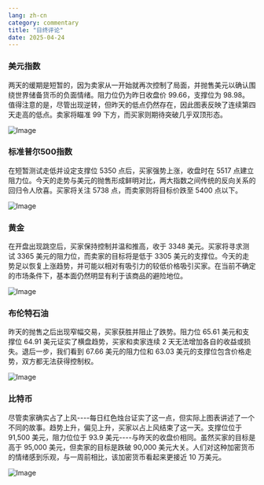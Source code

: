 ```yaml
---
lang: zh-cn
category: commentary
title: "日终评论"
date: 2025-04-24
---
```


### 美元指数

两天的缓期是短暂的，因为卖家从一开始就再次控制了局面，并抛售美元以确认围绕世界储备货币的负面情绪。阻力位仍为昨日收盘价 99.66，支撑位为 98.98。值得注意的是，尽管出现逆转，但昨天的低点仍然存在，因此图表反映了连续第四天走高的低点。卖家将瞄准 99 下方，而买家则期待突破几乎双顶形态。 

![Image](https://markleighedu.github.io/img/Apr-2025/24-Apr-2025/usdindex.jpg)

### 标准普尔500指数

在短暂测试走低并设定支撑位 5350 点后，买家强势上涨，收盘时在 5517 点建立阻力位。今天的走势与美元的抛售形成鲜明对比，两大指数之间传统的反向关系的回归令人欣喜。买家将关注 5738 点，而卖家则将目标价跌至 5400 点以下。

![Image](https://markleighedu.github.io/img/Apr-2025/24-Apr-2025/sp500.jpg)

### 黄金

在开盘出现跳空后，买家保持控制并温和推高，收于 3348 美元。买家将寻求测试 3365 美元的阻力位，而卖家的目标将是低于 3305 美元的支撑位。今天的走势足以恢复上涨趋势，并可能以相对有吸引力的较低价格吸引买家。在当前不确定的市场条件下，基本面仍然明显有利于该商品的避险地位。

![Image](https://markleighedu.github.io/img/Apr-2025/24-Apr-2025/gold.jpg)

### 布伦特石油

昨天的抛售之后出现窄幅交易，买家获胜并阻止了跌势。阻力位 65.61 美元和支撑位 64.91 美元证实了横盘趋势，买家和卖家连续 2 天无法增加各自的收益或损失。退后一步，我们看到 67.66 美元的阻力位和 63.03 美元的支撑位包含价格走势，双方都无法获得控制权。 

![Image](https://markleighedu.github.io/img/Apr-2025/24-Apr-2025/brentoil.jpg)

### 比特币

尽管卖家确实占了上风----每日红色烛台证实了这一点，但实际上图表讲述了一个不同的故事。趋势上升，偏见上升，买家以占上风结束了这一天。支撑位位于 91,500 美元，阻力位位于 93.9 美元----与昨天的收盘价相同。虽然买家的目标是高于 95,000 美元，但卖家的目标是跌破 90,000 美元大关。人们对这种加密货币的情绪感到乐观，与一周前相比，该加密货币看起来更接近 10 万美元。 

![Image](https://markleighedu.github.io/img/Apr-2025/24-Apr-2025/bitcoin.jpg)

